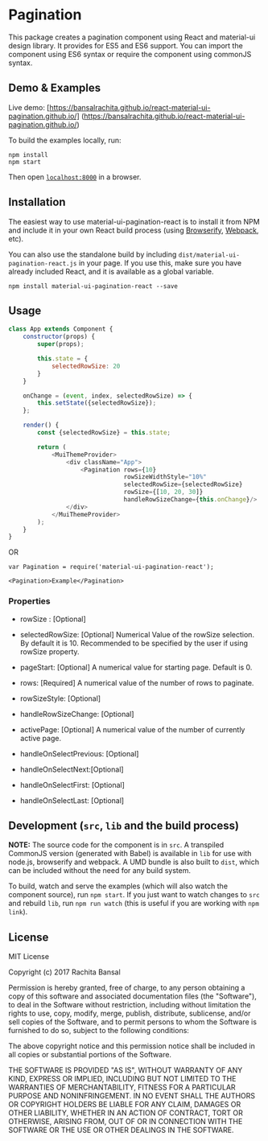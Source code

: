 # Pagination

This package creates a pagination component using React and material-ui
design library. It provides for ES5 and ES6 support. You can import the 
component using ES6 syntax or require the component using commonJS syntax.


## Demo & Examples

Live demo: [https://bansalrachita.github.io/react-material-ui-pagination.github.io/]
(https://bansalrachita.github.io/react-material-ui-pagination.github.io/)

To build the examples locally, run:

```
npm install
npm start
```

Then open [`localhost:8000`](http://localhost:8000) in a browser.


## Installation

The easiest way to use material-ui-pagination-react is to install it from NPM 
and include it in your own React build process (using [Browserify](http://browserify.org), [Webpack](http://webpack.github.io/), etc).

You can also use the standalone build by including 
`dist/material-ui-pagination-react.js` in your page. If you use this, make sure 
you have already included React, and it is available as a global variable.

```
npm install material-ui-pagination-react --save
```


## Usage

```js
class App extends Component {
    constructor(props) {
        super(props);

        this.state = {
            selectedRowSize: 20
        }
    }

    onChange = (event, index, selectedRowSize) => {
        this.setState({selectedRowSize});
    };

    render() {
        const {selectedRowSize} = this.state;

        return (
            <MuiThemeProvider>
                <div className="App">
                    <Pagination rows={10}
                                rowSizeWidthStyle="10%"
                                selectedRowSize={selectedRowSize}
                                rowSize={[10, 20, 30]}
                                handleRowSizeChange={this.onChange}/>
                </div>
            </MuiThemeProvider>
        );
    }
}

```

OR

```
var Pagination = require('material-ui-pagination-react');

<Pagination>Example</Pagination>
```

### Properties

* rowSize : [Optional]

* selectedRowSize: [Optional] Numerical Value of the rowSize selection. By 
default it is 10. Recommended to be specified by the user if using rowSize 
property.

* pageStart: [Optional] A numerical value for starting page. Default is 0.

* rows: [Required] A numerical value of the number of rows to paginate.

* rowSizeStyle: [Optional] 

* handleRowSizeChange: [Optional] 

* activePage: [Optional] A numerical value of the number of currently active 
page.

* handleOnSelectPrevious: [Optional] 

* handleOnSelectNext:[Optional] 

* handleOnSelectFirst: [Optional]

* handleOnSelectLast: [Optional] 



## Development (`src`, `lib` and the build process)

**NOTE:** The source code for the component is in `src`. A transpiled CommonJS version (generated with Babel) is available in `lib` for use with node.js, browserify and webpack. A UMD bundle is also built to `dist`, which can be included without the need for any build system.

To build, watch and serve the examples (which will also watch the component source), run `npm start`. If you just want to watch changes to `src` and rebuild `lib`, run `npm run watch` (this is useful if you are working with `npm link`).

## License

MIT License

Copyright (c) 2017 Rachita Bansal

Permission is hereby granted, free of charge, to any person obtaining a copy
of this software and associated documentation files (the "Software"), to deal
in the Software without restriction, including without limitation the rights
to use, copy, modify, merge, publish, distribute, sublicense, and/or sell
copies of the Software, and to permit persons to whom the Software is
furnished to do so, subject to the following conditions:

The above copyright notice and this permission notice shall be included in all
copies or substantial portions of the Software.

THE SOFTWARE IS PROVIDED "AS IS", WITHOUT WARRANTY OF ANY KIND, EXPRESS OR
IMPLIED, INCLUDING BUT NOT LIMITED TO THE WARRANTIES OF MERCHANTABILITY,
FITNESS FOR A PARTICULAR PURPOSE AND NONINFRINGEMENT. IN NO EVENT SHALL THE
AUTHORS OR COPYRIGHT HOLDERS BE LIABLE FOR ANY CLAIM, DAMAGES OR OTHER
LIABILITY, WHETHER IN AN ACTION OF CONTRACT, TORT OR OTHERWISE, ARISING FROM,
OUT OF OR IN CONNECTION WITH THE SOFTWARE OR THE USE OR OTHER DEALINGS IN THE
SOFTWARE.


